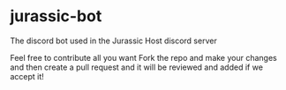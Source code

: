 # jurassic-bot
The discord bot used in the Jurassic Host discord server

Feel free to contribute all you want
Fork the repo and make your changes and then create a pull request and it will be reviewed and added if we accept it!

